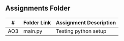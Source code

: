 ##  Assignments Folder

|   #   | Folder Link | Assignment Description |
| :---: | ----------- | ---------------------- |
| AO3   | main.py     | Testing python setup   |

